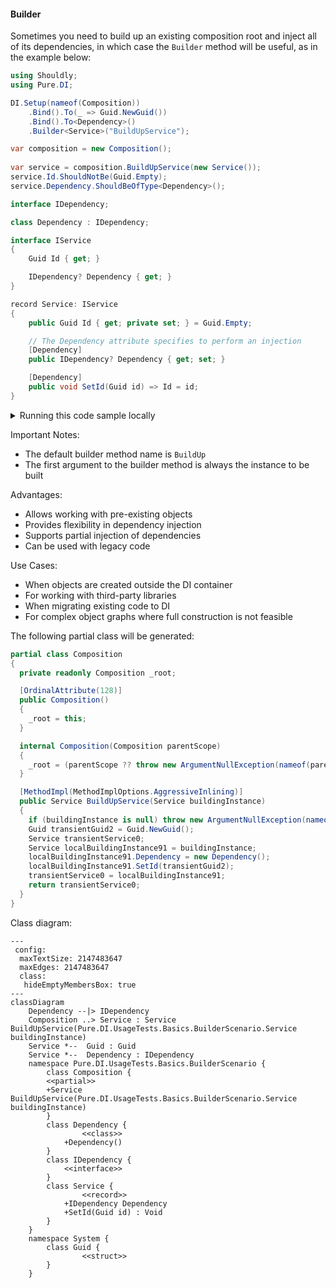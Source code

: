 #### Builder

Sometimes you need to build up an existing composition root and inject all of its dependencies, in which case the `Builder` method will be useful, as in the example below:


```c#
using Shouldly;
using Pure.DI;

DI.Setup(nameof(Composition))
    .Bind().To(_ => Guid.NewGuid())
    .Bind().To<Dependency>()
    .Builder<Service>("BuildUpService");

var composition = new Composition();
        
var service = composition.BuildUpService(new Service());
service.Id.ShouldNotBe(Guid.Empty);
service.Dependency.ShouldBeOfType<Dependency>();

interface IDependency;

class Dependency : IDependency;

interface IService
{
    Guid Id { get; }

    IDependency? Dependency { get; }
}

record Service: IService
{
    public Guid Id { get; private set; } = Guid.Empty;

    // The Dependency attribute specifies to perform an injection
    [Dependency]
    public IDependency? Dependency { get; set; }

    [Dependency]
    public void SetId(Guid id) => Id = id;
}
```

<details>
<summary>Running this code sample locally</summary>

- Make sure you have the [.NET SDK 9.0](https://dotnet.microsoft.com/en-us/download/dotnet/9.0) or later is installed
```bash
dotnet --list-sdk
```
- Create a net9.0 (or later) console application
```bash
dotnet new console -n Sample
```
- Add references to NuGet packages
  - [Pure.DI](https://www.nuget.org/packages/Pure.DI)
  - [Shouldly](https://www.nuget.org/packages/Shouldly)
```bash
dotnet add package Pure.DI
dotnet add package Shouldly
```
- Copy the example code into the _Program.cs_ file

You are ready to run the example 🚀
```bash
dotnet run
```

</details>

Important Notes:
- The default builder method name is `BuildUp`
- The first argument to the builder method is always the instance to be built

Advantages:
- Allows working with pre-existing objects
- Provides flexibility in dependency injection
- Supports partial injection of dependencies
- Can be used with legacy code

Use Cases:
- When objects are created outside the DI container
- For working with third-party libraries
- When migrating existing code to DI
- For complex object graphs where full construction is not feasible

The following partial class will be generated:

```c#
partial class Composition
{
  private readonly Composition _root;

  [OrdinalAttribute(128)]
  public Composition()
  {
    _root = this;
  }

  internal Composition(Composition parentScope)
  {
    _root = (parentScope ?? throw new ArgumentNullException(nameof(parentScope)))._root;
  }

  [MethodImpl(MethodImplOptions.AggressiveInlining)]
  public Service BuildUpService(Service buildingInstance)
  {
    if (buildingInstance is null) throw new ArgumentNullException(nameof(buildingInstance));
    Guid transientGuid2 = Guid.NewGuid();
    Service transientService0;
    Service localBuildingInstance91 = buildingInstance;
    localBuildingInstance91.Dependency = new Dependency();
    localBuildingInstance91.SetId(transientGuid2);
    transientService0 = localBuildingInstance91;
    return transientService0;
  }
}
```

Class diagram:

```mermaid
---
 config:
  maxTextSize: 2147483647
  maxEdges: 2147483647
  class:
   hideEmptyMembersBox: true
---
classDiagram
	Dependency --|> IDependency
	Composition ..> Service : Service BuildUpService(Pure.DI.UsageTests.Basics.BuilderScenario.Service buildingInstance)
	Service *--  Guid : Guid
	Service *--  Dependency : IDependency
	namespace Pure.DI.UsageTests.Basics.BuilderScenario {
		class Composition {
		<<partial>>
		+Service BuildUpService(Pure.DI.UsageTests.Basics.BuilderScenario.Service buildingInstance)
		}
		class Dependency {
				<<class>>
			+Dependency()
		}
		class IDependency {
			<<interface>>
		}
		class Service {
				<<record>>
			+IDependency Dependency
			+SetId(Guid id) : Void
		}
	}
	namespace System {
		class Guid {
				<<struct>>
		}
	}
```

